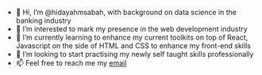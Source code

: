 - 👋 Hi, I’m @hidayahmsabah, with background on data science in the banking industry 
- 👀 I’m interested to mark my presence in the web development industry
- 🌱 I’m currently learning to enhance my current toolkits on top of React, Javascript on the side of HTML and CSS to enhance my front-end skills
- 💞️ I’m looking to start practising my newly self taught skills professionally 
- 📫 Feel free to reach me my [email](mailto:hidayahmsabah@gmail.com)

<!---
hidayahmsabah/hidayahmsabah is a ✨ special ✨ repository because its `README.md` (this file) appears on your GitHub profile.
You can click the Preview link to take a look at your changes.
--->

